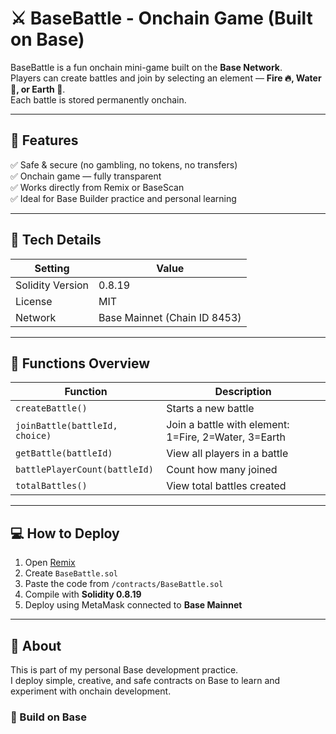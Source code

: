 # ⚔️ BaseBattle - Onchain Game (Built on Base)

BaseBattle is a fun onchain mini-game built on the **Base Network**.  
Players can create battles and join by selecting an element — **Fire 🔥, Water 🌊, or Earth 🌿**.  
Each battle is stored permanently onchain.

---

## 🧩 Features

✅ Safe & secure (no gambling, no tokens, no transfers)  
✅ Onchain game — fully transparent  
✅ Works directly from Remix or BaseScan  
✅ Ideal for Base Builder practice and personal learning

---

## 🧱 Tech Details

| Setting | Value |
|----------|--------|
| Solidity Version | 0.8.19 |
| License | MIT |
| Network | Base Mainnet (Chain ID 8453) |

---

## 🧮 Functions Overview

| Function | Description |
|-----------|--------------|
| `createBattle()` | Starts a new battle |
| `joinBattle(battleId, choice)` | Join a battle with element: 1=Fire, 2=Water, 3=Earth |
| `getBattle(battleId)` | View all players in a battle |
| `battlePlayerCount(battleId)` | Count how many joined |
| `totalBattles()` | View total battles created |

---

## 💻 How to Deploy

1. Open [Remix](https://remix.ethereum.org)  
2. Create `BaseBattle.sol`  
3. Paste the code from `/contracts/BaseBattle.sol`  
4. Compile with **Solidity 0.8.19**  
5. Deploy using MetaMask connected to **Base Mainnet**  

---

## 🧠 About

This is part of my personal Base development practice.  
I deploy simple, creative, and safe contracts on Base to learn and experiment with onchain development.  

### 🚀 Build on Base
